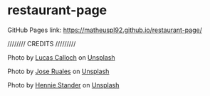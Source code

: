 # restaurant-page

GitHub Pages link: https://matheuspl92.github.io/restaurant-page/


//////// CREDITS /////////

Photo by <a href="https://unsplash.com/@dreiimos?utm_source=unsplash&utm_medium=referral&utm_content=creditCopyText">Lucas Calloch</a> on <a href="https://unsplash.com/s/photos/samurai?utm_source=unsplash&utm_medium=referral&utm_content=creditCopyText">Unsplash</a>
  
Photo by <a href="https://unsplash.com/@jaruales?utm_source=unsplash&utm_medium=referral&utm_content=creditCopyText">Jose Ruales</a> on <a href="https://unsplash.com/s/photos/nigiri?utm_source=unsplash&utm_medium=referral&utm_content=creditCopyText">Unsplash</a>

Photo by <a href="https://unsplash.com/@henniestander?utm_source=unsplash&utm_medium=referral&utm_content=creditCopyText">Hennie Stander</a> on <a href="https://unsplash.com/s/photos/sushi-chef?utm_source=unsplash&utm_medium=referral&utm_content=creditCopyText">Unsplash</a>
  
  

